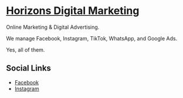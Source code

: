 # [Horizons Digital Marketing](https://www.horizons.marketing/)

Online Marketing & Digital Advertising.

We manage Facebook, Instagram, TikTok, WhatsApp, and Google Ads.

Yes, all of them.

## Social Links

* [Facebook](https://www.facebook.com/HorizonsDigitalMarketingGroup)
* [Instagram](https://www.instagram.com/horizons.digital.marketing/)
